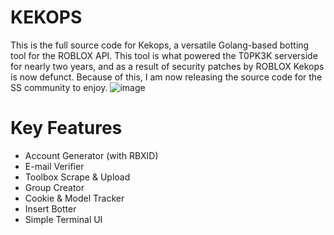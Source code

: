 # KEKOPS

This is the full source code for Kekops, a versatile Golang-based botting tool for the ROBLOX API. This tool is what powered the T0PK3K serverside
for nearly two years, and as a result of security patches by ROBLOX Kekops is now defunct. Because of this, I am now releasing the source code for the SS community to enjoy.
![image](https://user-images.githubusercontent.com/9064955/175754274-efa8a105-4b6c-48a8-a9b3-7c3d616f6862.png)


# Key Features

* Account Generator (with RBXID)
* E-mail Verifier
* Toolbox Scrape & Upload
* Group Creator
* Cookie & Model Tracker
* Insert Botter
* Simple Terminal UI
